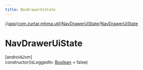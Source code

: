 ```yaml
---
title: NavDrawerUiState
---
```

//[app](../../../index.html)/[com.zurtar.mhma.util](../index.html)/[NavDrawerUiState](index.html)/[NavDrawerUiState](-nav-drawer-ui-state.html)



# NavDrawerUiState



[androidJvm]\
constructor(isLoggedIn: [Boolean](https://kotlinlang.org/api/core/kotlin-stdlib/kotlin/-boolean/index.html) = false)



